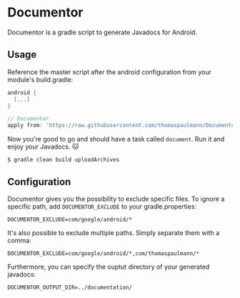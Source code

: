 # Documentor
Documentor is a gradle script to generate Javadocs for Android.

## Usage
Reference the master script after the android configuration from your module's build.gradle:

```groovy
android {
  [...]
}

// Documentor
apply from: 'https://raw.githubusercontent.com/thomaspaulmann/Documentor/release-1.1/documentor.gradle'
 ```

Now you're good to go and should have a task called `document`. Run it and enjoy your Javadocs. :cat: 

```
$ gradle clean build uploadArchives
```

## Configuration
Documentor gives you the possibility to exclude specific files. To ignore a specific path, add `DOCUMENTOR_EXCLUDE` to your gradle.properties:

```
DOCUMENTOR_EXCLUDE=com/google/android/*
 ```
 
It's also possible to exclude multiple paths. Simply separate them with a comma:
 
```
DOCUMENTOR_EXCLUDE=com/google/android/*,com/thomaspaulmann/*
 ```
Furthermore, you can specify the ouptut directory of your generated javadocs:

```
DOCUMENTOR_OUTPUT_DIR=../documentation/
```
